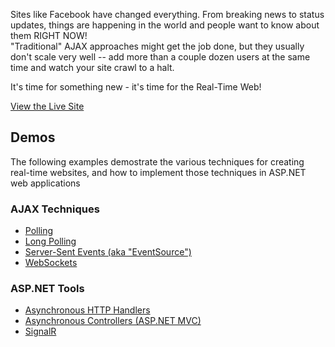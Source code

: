 Sites like Facebook have changed everything.
From breaking news to status updates, things are happening in the world and people want to know about them RIGHT NOW!  
"Traditional" AJAX approaches might get the job done, but they usually don't scale very well -- add more than a couple dozen users at the same time and watch your site crawl to a halt.

It's time for something new - it's time for the Real-Time Web!

[View the Live Site](http://realtime.apphb.com)

## Demos

The following examples demostrate the various techniques for creating real-time websites, and how to implement those techniques in ASP.NET web applications


### AJAX Techniques

* [Polling](https://github.com/jchadwick/RealTimeWeb/blob/master/Client/Polling.html)
* [Long Polling](https://github.com/jchadwick/RealTimeWeb/blob/master/Client/LongPolling.html)
* [Server-Sent Events (aka "EventSource")](https://github.com/jchadwick/RealTimeWeb/blob/master/Client/ServerSentEvents.html)
* [WebSockets](https://github.com/jchadwick/RealTimeWeb/blob/master/Client/WebSockets.html)


### ASP.NET Tools

* [Asynchronous HTTP Handlers](https://github.com/jchadwick/RealTimeWeb/blob/master/Client/AsyncHttpHandler.html)
* [Asynchronous Controllers (ASP.NET MVC)](https://github.com/jchadwick/RealTimeWeb/blob/master/Client/AsyncController.html)
* [SignalR](https://github.com/jchadwick/RealTimeWeb/blob/master/Client/SignalR.html)
